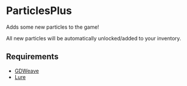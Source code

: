 # ParticlesPlus

Adds some new particles to the game!

All new particles will be automatically unlocked/added to your inventory.

## Requirements

- [GDWeave](https://github.com/NotNite/GDWeave/tree/main)
- [Lure](https://github.com/Sulayre/WebfishingLure)
